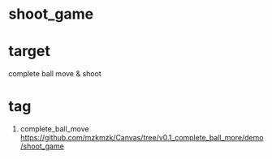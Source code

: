 # shoot_game

# target

complete ball move & shoot

# tag

1. complete_ball_move <https://github.com/mzkmzk/Canvas/tree/v0.1_complete_ball_more/demo/shoot_game>